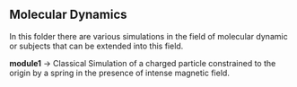 ## Molecular Dynamics

In this folder there are various simulations in the field of molecular dynamic or 
subjects that can be extended into this field.

**module1** -> Classical Simulation of a charged particle constrained to the origin by a spring
in the presence of intense magnetic field.

